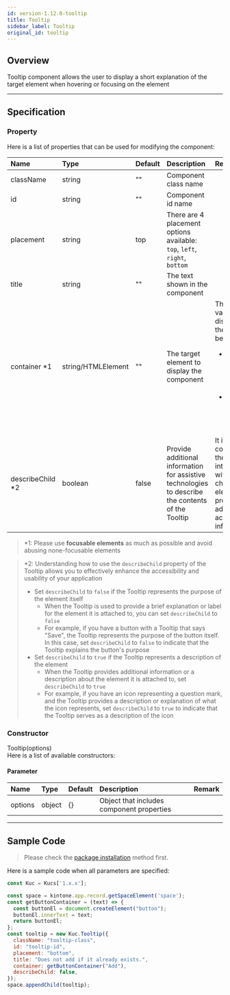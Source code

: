 ```yaml
---
id: version-1.12.0-tooltip
title: Tooltip
sidebar_label: Tooltip
original_id: tooltip
---
```


## Overview

Tooltip component allows the user to display a short explanation of the target element when hovering or focusing on the element

<div class="sample-container" id="tooltip">
  <div id="sample-container__components"></div>
</div>
<script src="/js/samples/desktop/tooltip.js"></script>

---

## Specification

### Property

Here is a list of properties that can be used for modifying the component:

| Name | Type | Default | Description | Remark |
| :--- | :--- | :--- | :--- | :--- |
| className | string | ""  | Component class name | |
| id | string | ""  | Component id name | |
| placement | string | top  | There are 4 placement options available: `top`, `left`, `right`, `bottom` | |
| title | string | ""  | The text shown in the component | |
| container *1 | string/HTMLElement | "" | The target element to display the component | The `title` value will be displayed on the situation below <ul><li>When hovering the container element</li><li>When container has focused</li></ul> |
| describeChild *2 | boolean | false  | Provide additional information for assistive technologies to describe the contents of the Tooltip | It is used to control how the Tooltip interacts with the child element and provides additional accessibility information|
> *1: Please use **focusable elements** as much as possible and avoid abusing none-focusable elements

> *2: Understanding how to use the `describeChild` property of the Tooltip allows you to effectively enhance the accessibility and usability of your application
> - Set `describeChild` to `false` if the Tooltip represents the purpose of the element itself
>   - When the Tooltip is used to provide a brief explanation or label for the element it is attached to, you can set `describeChild` to `false`
>   - For example, if you have a button with a Tooltip that says "Save", the Tooltip represents the purpose of the button itself. In this case, set `describeChild` to `false` to indicate that the Tooltip explains the button's purpose
> - Set `describeChild` to `true` if the Tooltip represents a description of the element
>   - When the Tooltip provides additional information or a description about the element it is attached to, set `describeChild` to `true`
>   - For example, if you have an icon representing a question mark, and the Tooltip provides a description or explanation of what the icon represents, set `describeChild` to `true` to indicate that the Tooltip serves as a description of the icon

### Constructor

Tooltip(options)<br>
Here is a list of available constructors:

#### Parameter
| Name | Type | Default | Description | Remark |
| :--- | :--- | :--- | :--- | :--- |
| options  | object | {} | Object that includes component properties |  |

---

## Sample Code

> Please check the [package installation](../../getting-started/quick-start.md#installation) method first.

Here is a sample code when all parameters are specified:

```javascript
const Kuc = Kucs['1.x.x'];

const space = kintone.app.record.getSpaceElement('space');
const getButtonContainer = (text) => {
  const buttonEl = document.createElement("button");
  buttonEl.innerText = text;
  return buttonEl;
};
const tooltip = new Kuc.Tooltip({
  className: "tooltip-class",
  id: "tooltip-id",
  placement: "bottom",
  title: "Does not add if it already exists.",
  container: getButtonContainer("Add"),
  describeChild: false,
});
space.appendChild(tooltip);
```
